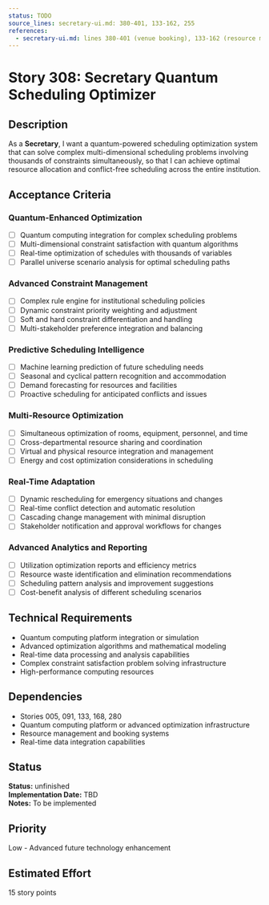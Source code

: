 ```yaml
---
status: TODO
source_lines: secretary-ui.md: 380-401, 133-162, 255
references:
  - secretary-ui.md: lines 380-401 (venue booking), 133-162 (resource management), 255 (conflict resolution)
---
```


# Story 308: Secretary Quantum Scheduling Optimizer

## Description
As a **Secretary**, I want a quantum-powered scheduling optimization system that can solve complex multi-dimensional scheduling problems involving thousands of constraints simultaneously, so that I can achieve optimal resource allocation and conflict-free scheduling across the entire institution.

## Acceptance Criteria

### Quantum-Enhanced Optimization
- [ ] Quantum computing integration for complex scheduling problems
- [ ] Multi-dimensional constraint satisfaction with quantum algorithms
- [ ] Real-time optimization of schedules with thousands of variables
- [ ] Parallel universe scenario analysis for optimal scheduling paths

### Advanced Constraint Management
- [ ] Complex rule engine for institutional scheduling policies
- [ ] Dynamic constraint priority weighting and adjustment
- [ ] Soft and hard constraint differentiation and handling
- [ ] Multi-stakeholder preference integration and balancing

### Predictive Scheduling Intelligence
- [ ] Machine learning prediction of future scheduling needs
- [ ] Seasonal and cyclical pattern recognition and accommodation
- [ ] Demand forecasting for resources and facilities
- [ ] Proactive scheduling for anticipated conflicts and issues

### Multi-Resource Optimization
- [ ] Simultaneous optimization of rooms, equipment, personnel, and time
- [ ] Cross-departmental resource sharing and coordination
- [ ] Virtual and physical resource integration and management
- [ ] Energy and cost optimization considerations in scheduling

### Real-Time Adaptation
- [ ] Dynamic rescheduling for emergency situations and changes
- [ ] Real-time conflict detection and automatic resolution
- [ ] Cascading change management with minimal disruption
- [ ] Stakeholder notification and approval workflows for changes

### Advanced Analytics and Reporting
- [ ] Utilization optimization reports and efficiency metrics
- [ ] Resource waste identification and elimination recommendations
- [ ] Scheduling pattern analysis and improvement suggestions
- [ ] Cost-benefit analysis of different scheduling scenarios

## Technical Requirements
- Quantum computing platform integration or simulation
- Advanced optimization algorithms and mathematical modeling
- Real-time data processing and analysis capabilities
- Complex constraint satisfaction problem solving infrastructure
- High-performance computing resources

## Dependencies
- Stories 005, 091, 133, 168, 280
- Quantum computing platform or advanced optimization infrastructure
- Resource management and booking systems
- Real-time data integration capabilities


## Status
**Status:** unfinished  
**Implementation Date:** TBD  
**Notes:** To be implemented
## Priority
Low - Advanced future technology enhancement

## Estimated Effort
15 story points